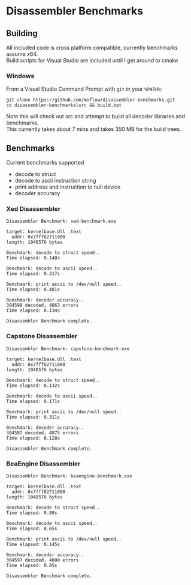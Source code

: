 # Disassembler Benchmarks

## Building

All included code is cross platform compatible, currently benchmarks assume x64.  
Build scripts for Visual Studio are included until I get around to cmake

### Windows 
From a Visual Studio Command Prompt with `git` in your `%PATH%`: 
```
git clone https://github.com/moflow/disassembler-benchmarks.git
cd disassembler-benchmarks\src && build.bat
```

Note this will check out src and attempt to build all decoder libraries and benchmarks.  
This currently takes about 7 mins and takes 350 MB for the build trees.

## Benchmarks

Current benchmarks supported  

- decode to struct
- decode to ascii instruction string
- print address and instruction to null device
- decoder accuracy

### Xed Disassembler
```
Disassembler Benchmark: xed-benchmark.exe

target: kernelbase.dll .text
  addr: 0x7fff82711000
length: 1048576 bytes

Benchmark: decode to struct speed..
Time elapsed: 0.140s

Benchmark: decode to ascii speed..
Time elapsed: 0.317s

Benchmark: print ascii to /dev/null speed..
Time elapsed: 0.481s

Benchmark: decoder accuracy..
304598 decoded, 4863 errors
Time elapsed: 0.134s

Disassembler Benchmark complete.
```

### Capstone Disassembler
```
Disassembler Benchmark: capstone-benchmark.exe

target: kernelbase.dll .text
  addr: 0x7fff82711000
length: 1048576 bytes

Benchmark: decode to struct speed..
Time elapsed: 0.132s

Benchmark: decode to ascii speed..
Time elapsed: 0.171s

Benchmark: print ascii to /dev/null speed..
Time elapsed: 0.311s

Benchmark: decoder accuracy..
304587 decoded, 4875 errors
Time elapsed: 0.128s

Disassembler Benchmark complete.
```

### BeaEngine Disassembler
```
Disassembler Benchmark: beaengine-benchmark.exe

target: kernelbase.dll .text
  addr: 0x7fff82711000
length: 1048576 bytes

Benchmark: decode to struct speed..
Time elapsed: 0.88s

Benchmark: decode to ascii speed..
Time elapsed: 0.65s

Benchmark: print ascii to /dev/null speed..
Time elapsed: 0.145s

Benchmark: decoder accuracy..
304597 decoded, 4600 errors
Time elapsed: 0.85s

Disassembler Benchmark complete.
```
